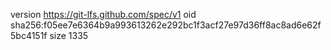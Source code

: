 version https://git-lfs.github.com/spec/v1
oid sha256:f05ee7e6364b9a993613262e292bc1f3acf27e97d36ff8ac8ad6e62f5bc4151f
size 1335
